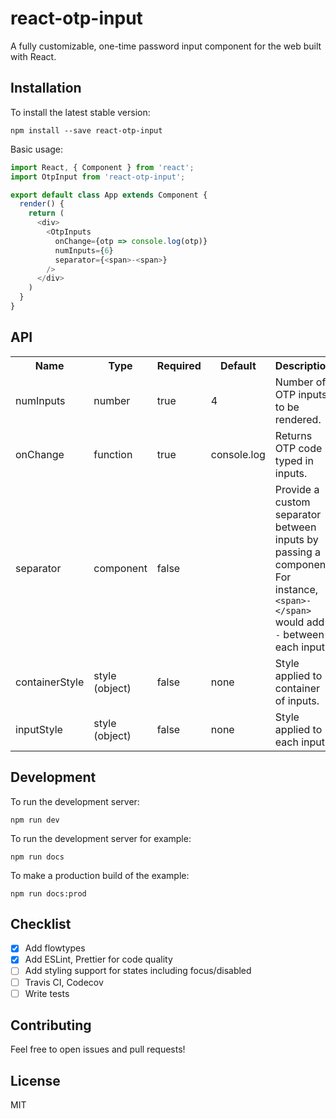 # react-otp-input

A fully customizable, one-time password input component for the web built with React.

## Installation

To install the latest stable version:

```
npm install --save react-otp-input
```

Basic usage:

```javascript
import React, { Component } from 'react';
import OtpInput from 'react-otp-input';

export default class App extends Component {
  render() {
    return (
      <div>
        <OtpInputs
          onChange={otp => console.log(otp)}
          numInputs={6}
          separator={<span>-<span>}
        />
      </div>
    )
  }
}
```

## API

<table>
  <tr>
    <th>Name<br></th>
    <th>Type</th>
    <th>Required</th>
    <th>Default</th>
    <th>Description</th>
  </tr>
  <tr>
    <td>numInputs</td>
    <td>number</td>
    <td>true</td>
    <td>4</td>
    <td>Number of OTP inputs to be rendered.</td>
  </tr>
  <tr>
    <td>onChange</td>
    <td>function</td>
    <td>true</td>
    <td>console.log</td>
    <td>Returns OTP code typed in inputs.</td>
  </tr>
  <tr>
    <td>separator</td>
    <td>component<br></td>
    <td>false</td>
    <td></td>
    <td>Provide a custom separator between inputs by passing a component. For instance, <code>&lt;span&gt;-&lt;/span&gt;</code> would add <code>-</code> between each input</td>
  </tr>
  <tr>
    <td>containerStyle</td>
    <td>style (object)</td>
    <td>false</td>
    <td>none</td>
    <td>Style applied to container of inputs.</td>
  </tr>
  <tr>
    <td>inputStyle</td>
    <td>style (object)</td>
    <td>false</td>
    <td>none</td>
    <td>Style applied to each input.</td>
  </tr>
</table>

## Development

To run the development server:

```
npm run dev
```

To run the development server for example:

```
npm run docs
```

To make a production build of the example:

```
npm run docs:prod
```

## Checklist

- [x] Add flowtypes
- [x] Add ESLint, Prettier for code quality
- [ ] Add styling support for states including focus/disabled
- [ ] Travis CI, Codecov
- [ ] Write tests

## Contributing

Feel free to open issues and pull requests!

## License

MIT
